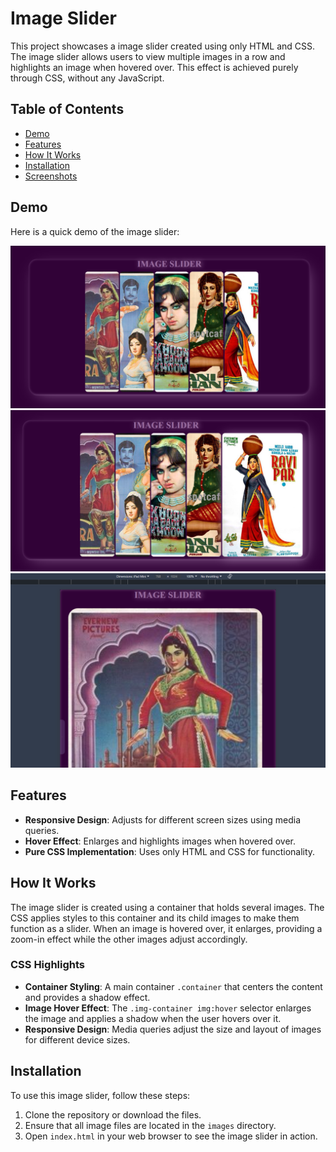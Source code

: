 # Image Slider

This project showcases a image slider created using only HTML and CSS. The image slider allows users to view multiple images in a row and highlights an image when hovered over. This effect is achieved purely through CSS, without any JavaScript.

## Table of Contents

- [Demo](#demo)
- [Features](#features)
- [How It Works](#how-it-works)
- [Installation](#installation)
- [Screenshots](#screenshots)

## Demo

Here is a quick demo of the image slider:

![Initial Image Slider ](output/webpage%20output.png)
![On Hover  ](output/on%20hover.png)
![Till ipad design  ](output/till%20ipad%20ouput.png)

## Features

- **Responsive Design**: Adjusts for different screen sizes using media queries.
- **Hover Effect**: Enlarges and highlights images when hovered over.
- **Pure CSS Implementation**: Uses only HTML and CSS for functionality.

## How It Works

The image slider is created using a container that holds several images. The CSS applies styles to this container and its child images to make them function as a slider. When an image is hovered over, it enlarges, providing a zoom-in effect while the other images adjust accordingly.

### CSS Highlights

- **Container Styling**: A main container `.container` that centers the content and provides a shadow effect.
- **Image Hover Effect**: The `.img-container img:hover` selector enlarges the image and applies a shadow when the user hovers over it.
- **Responsive Design**: Media queries adjust the size and layout of images for different device sizes.

## Installation

To use this image slider, follow these steps:

1. Clone the repository or download the files.
2. Ensure that all image files are located in the `images` directory.
3. Open `index.html` in your web browser to see the image slider in action.
